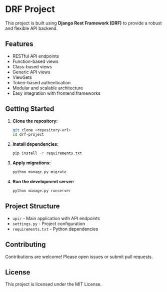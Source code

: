 # DRF Project

This project is built using **Django Rest Framework (DRF)** to provide a robust and flexible API backend.

## Features

- RESTful API endpoints
- Function-based views
- Class-based views
- Generic API views
- ViewSets
- Token-based authentication
- Modular and scalable architecture
- Easy integration with frontend frameworks

## Getting Started

1. **Clone the repository:**
    ```bash
    git clone <repository-url>
    cd drf-project
    ```

2. **Install dependencies:**
    ```bash
    pip install -r requirements.txt
    ```

3. **Apply migrations:**
    ```bash
    python manage.py migrate
    ```

4. **Run the development server:**
    ```bash
    python manage.py runserver
    ```

## Project Structure

- `api/` - Main application with API endpoints
- `settings.py` - Project configuration
- `requirements.txt` - Python dependencies

## Contributing

Contributions are welcome! Please open issues or submit pull requests.

## License

This project is licensed under the MIT License.